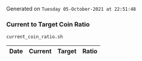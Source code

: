 Generated on `Tuesday 05-October-2021 at 22:51:48`

### Current to Target Coin Ratio
`current_coin_ratio.sh`

Date|Current|Target|Ratio
---|---|---|---
